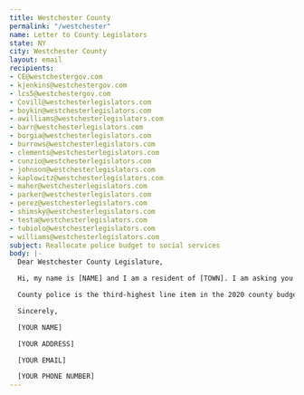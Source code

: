 ```yaml
---
title: Westchester County
permalink: "/westchester"
name: Letter to County Legislators
state: NY
city: Westchester County
layout: email
recipients:
- CE@westchestergov.com
- kjenkins@westchestergov.com
- lcs5@westchestergov.com
- Covill@westchesterlegislators.com
- boykin@westchesterlegislators.com
- awilliams@westchesterlegislators.com
- barr@westchesterlegislators.com
- borgia@westchesterlegislators.com
- burrows@westchesterlegislators.com
- clements@westchesterlegislators.com
- cunzio@westchesterlegislators.com
- johnson@westchesterlegislators.com
- kaplowitz@westchesterlegislators.com
- maher@westchesterlegislators.com
- parker@westchesterlegislators.com
- perez@westchesterlegislators.com
- shimsky@westchesterlegislators.com
- testa@westchesterlegislators.com
- tubiolo@westchesterlegislators.com
- williams@westchesterlegislators.com
subject: Reallocate police budget to social services
body: |-
  Dear Westchester County Legislature,

  Hi, my name is [NAME] and I am a resident of [TOWN]. I am asking you to reallocate money away from the Westchester County Police Department. According to a 2018 report, Black people are the subjects of 42% of all arrests in Westchester despite making up only 14% of our population: https://www.criminaljustice.ny.gov/crimnet/ojsa/comparison-population-arrests-prison-demographics/2018%20Population%20Arrests%20Prison%20by%20Race.pdf. Furthermore, Black people convicted of a crime in Westchester are sentenced to jail time at a higher rate than any those of any other race, across all types of crimes: https://www.criminaljustice.ny.gov/crimnet/ojsa/dispositions-adult-arrest-demographics/2018/Westchester.pdf

  County police is the third-highest line item in the 2020 county budget, but research shows that a living wage, access to health services and treatment, educational opportunity, and stable housing are far more successful at promoting community safety than policing and prisons. As such, I demand a meaningful reallocation of police department funds towards healthcare and social programs.

  Sincerely,

  [YOUR NAME]

  [YOUR ADDRESS]

  [YOUR EMAIL]

  [YOUR PHONE NUMBER]
---
```



